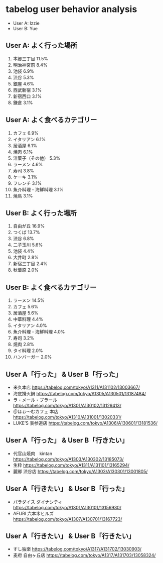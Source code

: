 # tabelog user behavior analysis

- User A: Izzie
- User B: Yue

## User A: よく行った場所

1. 本郷三丁目	11.5%
2. 明治神宮前	8.4%
3. 池袋	6.9%
4. 渋谷	5.3%
5. 銀座	4.6%
6. 西武新宿	3.1%
7. 新宿西口	3.1%
8. 鎌倉	3.1%

## User A: よく食べるカテゴリー

1. カフェ	6.9%
2. イタリアン	6.1%
3. 居酒屋	6.1%
4. 焼肉	6.1%
5. 洋菓子（その他）	5.3%
6. ラーメン	4.6%
7. 寿司	3.8%
8. ケーキ	3.1%
9. フレンチ	3.1%
10. 魚介料理・海鮮料理	3.1%
11. 焼鳥	3.1%

## User B: よく行った場所

1. 自由が丘	16.9%
2. つくば	13.7%
3. 渋谷	6.8%
4. 二子玉川	5.6%
5. 池袋	4.4%
6. 大井町	2.8%
7. 新宿三丁目	2.4%
8. 秋葉原	2.0%

## User B: よく食べるカテゴリー

1. ラーメン	14.5%
2. カフェ	5.6%
3. 居酒屋	5.6%
4. 中華料理	4.4%
5. イタリアン	4.0%
6. 魚介料理・海鮮料理	4.0%
7. 寿司	3.2%
8. 焼肉	2.8%
9. タイ料理	2.0%
10. ハンバーガー	2.0%

## User A「行った」 & User B「行った」

- 米久本店	https://tabelog.com/tokyo/A1311/A131102/13003667/
- 海底撈火鍋	https://tabelog.com/tokyo/A1305/A130501/13187484/
- ラ・メール・プラール	https://tabelog.com/tokyo/A1301/A130102/13129413/
- ＠ほぉ～むカフェ 本店	https://tabelog.com/tokyo/A1310/A131001/13020331/
- LUKE’S 表参道店	https://tabelog.com/tokyo/A1306/A130601/13181536/

## User A「行った」 & User B「行きたい」

- 代官山焼肉　kintan	https://tabelog.com/tokyo/A1303/A130302/13185073/
- 生粋	https://tabelog.com/tokyo/A1311/A131101/13165294/
- 麗郷 渋谷店	https://tabelog.com/tokyo/A1303/A130301/13001805/

## User A「行きたい」 & User B「行った」

- パラダイス ダイナシティ	https://tabelog.com/tokyo/A1301/A130101/13156930/
- AFURI 六本木ヒルズ	https://tabelog.com/tokyo/A1307/A130701/13167723/

## User A「行きたい」 & User B「行きたい」

- すし独楽	https://tabelog.com/tokyo/A1317/A131702/13030903/
- 麦府 自由ヶ丘店	https://tabelog.com/tokyo/A1317/A131703/13058324/
